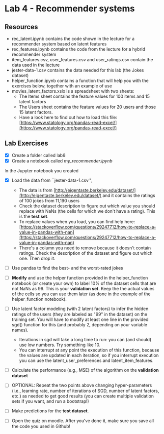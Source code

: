 # Lab 4 - Recommender systems

## Resources

* rec_latent.ipynb contains the code shown in the lecture for a recommender system based on latent features
* rec_features.ipynb contains the code from the lecture for a hybrid recommender system
* item_features.csv, user_features.csv and user_ratings.csv contain the data used in the lecture
* jester-data-1.csv contains the data needed for this lab (the Jokes dataset)
* helper_function.ipynb contains a function that will help you with the exercises below, together with an example of use
* movies_latent_factors.xslx is a spreadsheet with two sheets:
	* The Items sheet contains the feature values for 100 items and 15 latent factors
	* The Users sheet contains the feature values for 20 users and those 15 latent factors.
	* Have a look here to find out how to load this file: [https://www.statology.org/pandas-read-excel/](https://www.statology.org/pandas-read-excel/)


## Lab Exercises

- [X] Create a folder called lab6
- [X] Create a notebook called *my_recommender.ipynb*

In the Jupyter notebook you created
- [X] Load the data from ``jester-data-1.csv'',
    * The data is from [http://eigentaste.berkeley.edu/dataset/](http://eigentaste.berkeley.edu/dataset/) and it contains the ratings of 100 jokes from 11,190 users
	* Check the dataset description to figure out which value you should replace with NaNs (the cells for which we don't have a rating). This is the **test set**. 
	* To replace values when you load, you can find help here: [https://stackoverflow.com/questions/29247712/how-to-replace-a-value-in-pandas-with-nan](https://stackoverflow.com/questions/29247712/how-to-replace-a-value-in-pandas-with-nan)
	* There's a column you need to remove because it doesn't contain ratings. Check the description of the dataset and figure out which one. Then drop it.
- [ ] Use pandas to find the best- and the worst-rated jokes
- [ ] **Modify** and use the helper function provided in the helper_function notebook (or create your own) to label 10% of the dataset cells that are not NaNs as 99. This is your **validation set**. Keep the the actual values of the cells so you can use them later (as done in the example of the helper_function notebook). 
- [ ] Use latent factor modeling (with 2 latent factors) to infer the hidden ratings of the users (they are labeled as "99" in the dataset) on the training set. You will have to modify at least one line in the provided sgd() function for this (and probably 2, depending on your variable names).
	* Iterations in sgd will take a long time to run: you can (and should) use low numbers. Try something like 10.
	* You can interrupt at any point the execution of this function, because the values are updated in each iteration, so if you interrupt execution you can use the latent_user_preferences and latent_item_features.
- [ ] Calculate the performance (e.g., MSE) of the algorithm on the **validation dataset**
- [ ] OPTIONAL: Repeat the two points above changing hyper-parameters (i.e., learning rate, number of iterations of SGD, number of latent factors, etc.) as needed to get good results (you can create multiple validation sets if you want, and run a bootstrap!)
- [ ] Make predictions for the **test dataset**.
- [ ] Open the quiz on moodle. After you've done it, make sure you save all the code you used in Github!

